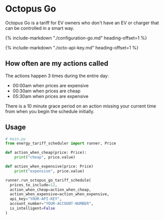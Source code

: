 # Octopus Go

Octopus Go is a tariff for EV owners who don't have an EV or charger that can be controlled in a smart way.

<!--start-->
{%
    include-markdown "./configuration-go.md"
    heading-offset=1
%}
<!--end-->

<!--start-->
{%
    include-markdown "./octo-api-key.md"
    heading-offset=1
%}
<!--end-->

## How often are my actions called

The actions happen 3 times during the entire day:

- 00:00am when prices are expensive
- 00:30am when prices are cheap
- 05:30am when prices are expensive

There is a 10 minute grace period on an action missing your current time from when you begin the schedule initially.

## Usage

```py
# main.py
from energy_tariff_scheduler import runner, Price

def action_when_cheap(price: Price):
    print("cheap", price.value)

def action_when_expensive(price: Price)
    print("expensive", price.value)

runner.run_octopus_go_tariff_schedule(
  prices_to_include=12,
  action_when_cheap=action_when_cheap,
  action_when_expensive=action_when_expensive,
  api_key="YOUR-API-KEY",
  account_number="YOUR-ACCOUNT-NUMBER",
  is_intelligent=False
)
```
